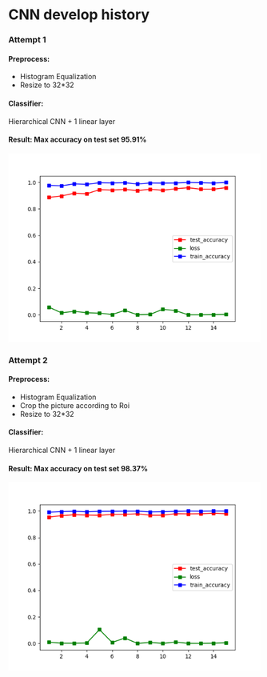 # CNN develop history

### Attempt 1
#### Preprocess: 
- Histogram Equalization
- Resize to 32*32

#### Classifier: 
Hierarchical CNN + 1 linear layer
#### Result: Max accuracy on test set 95.91%
![](../pic/result_cnn_2.png)

### Attempt 2
#### Preprocess: 
- Histogram Equalization
- Crop the picture according to Roi
- Resize to 32*32

#### Classifier: 
Hierarchical CNN + 1 linear layer
#### Result: Max accuracy on test set 98.37%
![](../pic/result_cnn_3.png)
